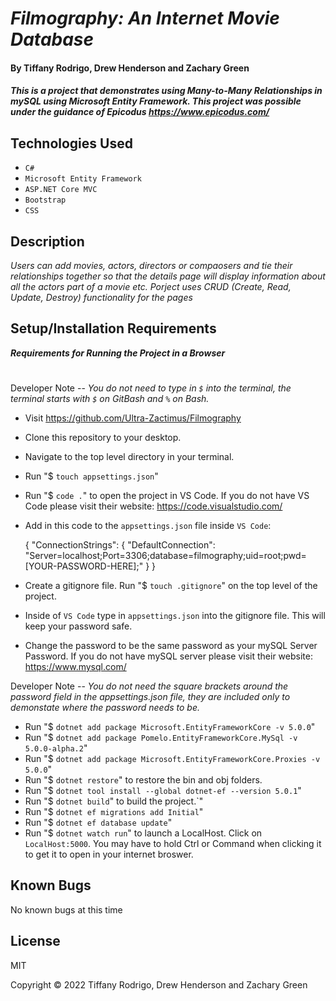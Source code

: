 # _Filmography: An Internet Movie Database_

#### By Tiffany Rodrigo, Drew Henderson and Zachary Green

#### _This is a project that demonstrates using Many-to-Many Relationships in mySQL using Microsoft Entity Framework. This project was possible under the guidance of Epicodus https://www.epicodus.com/_

## Technologies Used

* `C#`
* `Microsoft Entity Framework`
* `ASP.NET Core MVC`
* `Bootstrap`
* `CSS`

## Description

_Users can add movies, actors, directors or compaosers and tie their relationships together so that the details page will display information about all the actors part of a movie etc. Porject uses CRUD (Create, Read, Update, Destroy) functionality for the pages_

## Setup/Installation Requirements

<strong><em>Requirements for Running the Project in a Browser</em></strong>
#

Developer Note -- <em>You do not need to type in `$` into the terminal, the terminal starts with `$` on GitBash and `%` on Bash.</em>

* Visit https://github.com/Ultra-Zactimus/Filmography
* Clone this repository to your desktop.
* Navigate to the top level directory in your terminal.
* Run "$ `touch appsettings.json`"
* Run "$ `code .`" to open the project in VS Code. If you do not have VS Code please visit their website: https://code.visualstudio.com/
* Add in this code to the `appsettings.json` file inside `VS Code`:

  {
    "ConnectionStrings": {
        "DefaultConnection": "Server=localhost;Port=3306;database=filmography;uid=root;pwd=[YOUR-PASSWORD-HERE];"
    }
  }

* Create a gitignore file. Run "$ `touch .gitignore`" on the top level of the project.
* Inside of `VS Code` type in `appsettings.json` into the gitignore file. This will keep your password safe.
* Change the password to be the same password as your mySQL Server Password. If you do not have mySQL server please visit their website: https://www.mysql.com/


Developer Note -- <em>You do not need the square brackets around the password field in the appsettings.json file, they are included only to demonstate where the password needs to be.</em>

* Run "$ `dotnet add package Microsoft.EntityFrameworkCore -v 5.0.0`"
* Run "$ `dotnet add package Pomelo.EntityFrameworkCore.MySql -v 5.0.0-alpha.2`"
* Run "$ `dotnet add package Microsoft.EntityFrameworkCore.Proxies -v 5.0.0`"
* Run "$ `dotnet restore`" to restore the bin and obj folders.
* Run "$ `dotnet tool install --global dotnet-ef --version 5.0.1`"
* Run "$ `dotnet build`" to build the project.`"
* Run "$ `dotnet ef migrations add Initial`"
* Run "$ `dotnet ef database update`"
* Run "$ `dotnet watch run`" to launch a LocalHost. Click on `LocalHost:5000`. You may have to hold Ctrl or Command when clicking it to get it to open in your internet broswer.


## Known Bugs

No known bugs at this time

## License

MIT

Copyright © 2022 Tiffany Rodrigo, Drew Henderson and Zachary Green